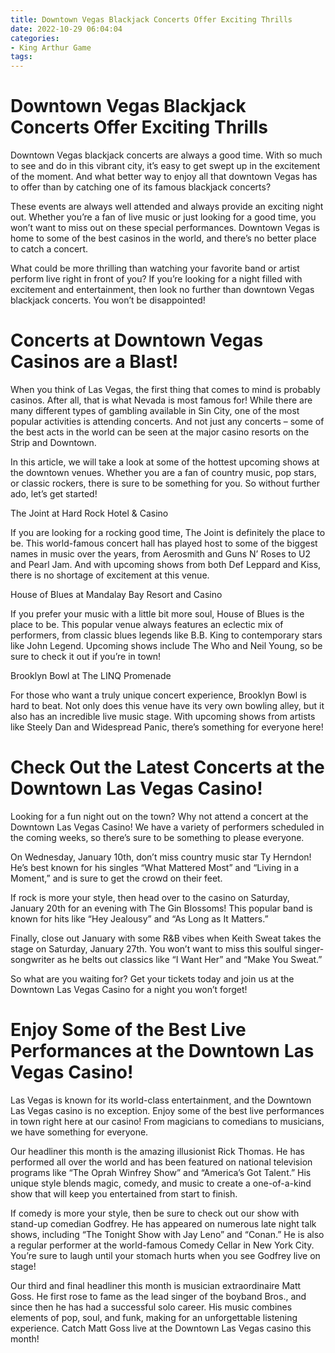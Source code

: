 ```yaml
---
title: Downtown Vegas Blackjack Concerts Offer Exciting Thrills
date: 2022-10-29 06:04:04
categories:
- King Arthur Game
tags:
---
```



#  Downtown Vegas Blackjack Concerts Offer Exciting Thrills

Downtown Vegas blackjack concerts are always a good time. With so much to see and do in this vibrant city, it’s easy to get swept up in the excitement of the moment. And what better way to enjoy all that downtown Vegas has to offer than by catching one of its famous blackjack concerts?

These events are always well attended and always provide an exciting night out. Whether you’re a fan of live music or just looking for a good time, you won’t want to miss out on these special performances. Downtown Vegas is home to some of the best casinos in the world, and there’s no better place to catch a concert.

What could be more thrilling than watching your favorite band or artist perform live right in front of you? If you’re looking for a night filled with excitement and entertainment, then look no further than downtown Vegas blackjack concerts. You won’t be disappointed!

#  Concerts at Downtown Vegas Casinos are a Blast!

When you think of Las Vegas, the first thing that comes to mind is probably casinos. After all, that is what Nevada is most famous for! While there are many different types of gambling available in Sin City, one of the most popular activities is attending concerts. And not just any concerts – some of the best acts in the world can be seen at the major casino resorts on the Strip and Downtown.

In this article, we will take a look at some of the hottest upcoming shows at the downtown venues. Whether you are a fan of country music, pop stars, or classic rockers, there is sure to be something for you. So without further ado, let’s get started!

The Joint at Hard Rock Hotel & Casino

If you are looking for a rocking good time, The Joint is definitely the place to be. This world-famous concert hall has played host to some of the biggest names in music over the years, from Aerosmith and Guns N’ Roses to U2 and Pearl Jam. And with upcoming shows from both Def Leppard and Kiss, there is no shortage of excitement at this venue.

House of Blues at Mandalay Bay Resort and Casino

If you prefer your music with a little bit more soul, House of Blues is the place to be. This popular venue always features an eclectic mix of performers, from classic blues legends like B.B. King to contemporary stars like John Legend. Upcoming shows include The Who and Neil Young, so be sure to check it out if you’re in town!

Brooklyn Bowl at The LINQ Promenade

For those who want a truly unique concert experience, Brooklyn Bowl is hard to beat. Not only does this venue have its very own bowling alley, but it also has an incredible live music stage. With upcoming shows from artists like Steely Dan and Widespread Panic, there’s something for everyone here!

#  Check Out the Latest Concerts at the Downtown Las Vegas Casino!

Looking for a fun night out on the town? Why not attend a concert at the Downtown Las Vegas Casino! We have a variety of performers scheduled in the coming weeks, so there’s sure to be something to please everyone.

On Wednesday, January 10th, don’t miss country music star Ty Herndon! He’s best known for his singles “What Mattered Most” and “Living in a Moment,” and is sure to get the crowd on their feet.

If rock is more your style, then head over to the casino on Saturday, January 20th for an evening with The Gin Blossoms! This popular band is known for hits like “Hey Jealousy” and “As Long as It Matters.”

Finally, close out January with some R&B vibes when Keith Sweat takes the stage on Saturday, January 27th. You won’t want to miss this soulful singer-songwriter as he belts out classics like “I Want Her” and “Make You Sweat.”

So what are you waiting for? Get your tickets today and join us at the Downtown Las Vegas Casino for a night you won’t forget!

#  Enjoy Some of the Best Live Performances at the Downtown Las Vegas Casino!

Las Vegas is known for its world-class entertainment, and the Downtown Las Vegas casino is no exception. Enjoy some of the best live performances in town right here at our casino! From magicians to comedians to musicians, we have something for everyone.

Our headliner this month is the amazing illusionist Rick Thomas. He has performed all over the world and has been featured on national television programs like “The Oprah Winfrey Show” and “America’s Got Talent.” His unique style blends magic, comedy, and music to create a one-of-a-kind show that will keep you entertained from start to finish.

If comedy is more your style, then be sure to check out our show with stand-up comedian Godfrey. He has appeared on numerous late night talk shows, including “The Tonight Show with Jay Leno” and “Conan.” He is also a regular performer at the world-famous Comedy Cellar in New York City. You’re sure to laugh until your stomach hurts when you see Godfrey live on stage!

Our third and final headliner this month is musician extraordinaire Matt Goss. He first rose to fame as the lead singer of the boyband Bros., and since then he has had a successful solo career. His music combines elements of pop, soul, and funk, making for an unforgettable listening experience. Catch Matt Goss live at the Downtown Las Vegas casino this month!
